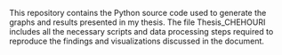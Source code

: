 This repository contains the Python source code used to generate the graphs and results presented in my thesis. The file Thesis_CHEHOURI includes all the necessary scripts and data processing steps required to reproduce the findings and visualizations discussed in the document.
